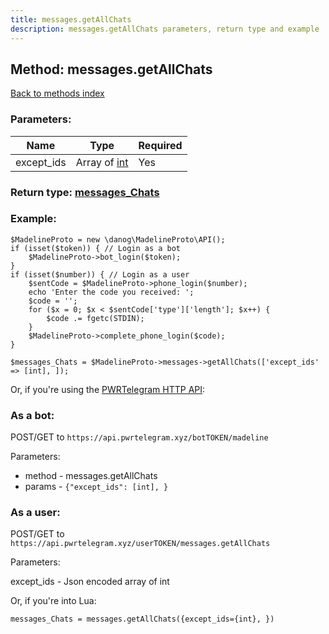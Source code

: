 ```yaml
---
title: messages.getAllChats
description: messages.getAllChats parameters, return type and example
---
```

## Method: messages.getAllChats  
[Back to methods index](index.md)


### Parameters:

| Name     |    Type       | Required |
|----------|---------------|----------|
|except\_ids|Array of [int](../types/int.md) | Yes|


### Return type: [messages\_Chats](../types/messages_Chats.md)

### Example:


```
$MadelineProto = new \danog\MadelineProto\API();
if (isset($token)) { // Login as a bot
    $MadelineProto->bot_login($token);
}
if (isset($number)) { // Login as a user
    $sentCode = $MadelineProto->phone_login($number);
    echo 'Enter the code you received: ';
    $code = '';
    for ($x = 0; $x < $sentCode['type']['length']; $x++) {
        $code .= fgetc(STDIN);
    }
    $MadelineProto->complete_phone_login($code);
}

$messages_Chats = $MadelineProto->messages->getAllChats(['except_ids' => [int], ]);
```

Or, if you're using the [PWRTelegram HTTP API](https://pwrtelegram.xyz):

### As a bot:

POST/GET to `https://api.pwrtelegram.xyz/botTOKEN/madeline`

Parameters:

* method - messages.getAllChats
* params - `{"except_ids": [int], }`



### As a user:

POST/GET to `https://api.pwrtelegram.xyz/userTOKEN/messages.getAllChats`

Parameters:

except_ids - Json encoded  array of int



Or, if you're into Lua:

```
messages_Chats = messages.getAllChats({except_ids={int}, })
```

